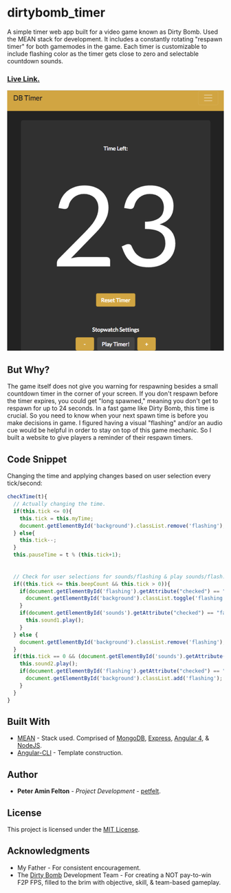 # dirtybomb_timer

A simple timer web app built for a video game known as Dirty Bomb. Used the MEAN stack for development. It includes a constantly rotating "respawn timer" for both gamemodes in the game. Each timer is customizable to include flashing color as the timer gets close to zero and selectable countdown sounds.

### [Live Link.](https://db-timer.herokuapp.com/)

![Image Of DB Timer](https://github.com/petfelt/dirtybomb_timer/blob/master/media/preview1.png)

## But Why?

The game itself does not give you warning for respawning besides a small countdown timer in the corner of your screen.
If you don't respawn before the timer expires, you could get "long spawned," meaning you don't get to respawn for up to 24 seconds. In a fast game like Dirty Bomb, this time is crucial. So you need to know when your next spawn time is before you make decisions in game. I figured having a visual "flashing" and/or an audio cue would be helpful in order to stay on top of this game mechanic. So I built a website to give players a reminder of their respawn timers.


## Code Snippet

Changing the time and applying changes based on user selection every tick/second:
```javascript
checkTime(t){
  // Actually changing the time.
  if(this.tick <= 0){
    this.tick = this.myTime;
    document.getElementById('background').classList.remove('flashing');
  } else{
    this.tick--;
  }
  this.pauseTime = t % (this.tick+1);


  // Check for user selections for sounds/flashing & play sounds/flash.
  if((this.tick <= this.beepCount && this.tick > 0)){
    if(document.getElementById('flashing').getAttribute("checked") == "false"){
      document.getElementById('background').classList.toggle('flashing');
    }
    if(document.getElementById('sounds').getAttribute("checked") == "false"){
      this.sound1.play();
    }
  } else {
    document.getElementById('background').classList.remove('flashing');
  }
  if(this.tick == 0 && (document.getElementById('sounds').getAttribute("checked") == "false")){
    this.sound2.play();
    if(document.getElementById('flashing').getAttribute("checked") == "false"){
      document.getElementById('background').classList.add('flashing');
    }
  }
}
```

## Built With

* [MEAN](http://mean.io/) - Stack used. Comprised of [MongoDB](https://www.mongodb.com/), [Express](https://expressjs.com/), [Angular 4](https://angular.io/), & [NodeJS](https://nodejs.org/en/).
* [Angular-CLI](https://cli.angular.io/) - Template construction.

## Author

* **Peter Amin Felton** - *Project Development* - [petfelt](https://github.com/petfelt).

## License

This project is licensed under the [MIT License](https://opensource.org/licenses/MIT).

## Acknowledgments

* My Father - For consistent encouragement.
* The [Dirty Bomb](https://www.dirtybomb.com/) Development Team - For creating a NOT pay-to-win F2P FPS, filled to the brim with objective, skill, & team-based gameplay.

